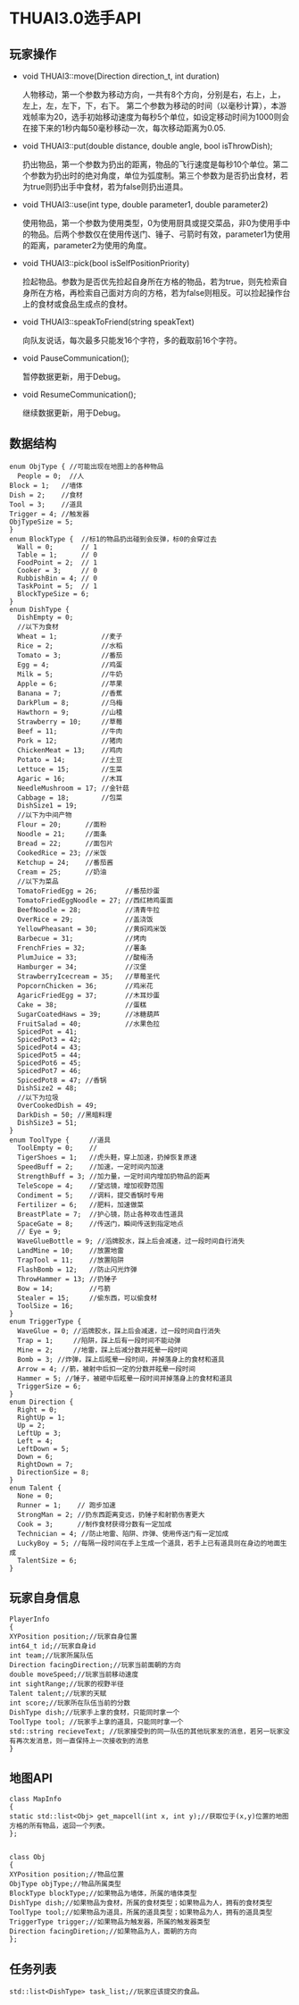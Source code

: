 # THUAI3.0选手API

## 玩家操作

- void THUAI3::move(Direction direction_t, int duration)
    
    人物移动，第一个参数为移动方向，一共有8个方向，分别是右，右上，上，左上，左，左下，下，右下。
    第二个参数为移动的时间（以毫秒计算），本游戏帧率为20，选手初始移动速度为每秒5个单位，如设定移动时间为1000则会在接下来的1秒内每50毫秒移动一次，每次移动距离为0.05.

- void THUAI3::put(double distance, double angle, bool isThrowDish);
    
    扔出物品，第一个参数为扔出的距离，物品的飞行速度是每秒10个单位。第二个参数为扔出时的绝对角度，单位为弧度制。第三个参数为是否扔出食材，若为true则扔出手中食材，若为false则扔出道具。

- void THUAI3::use(int type, double parameter1, double parameter2)
    
    使用物品，第一个参数为使用类型，0为使用厨具或提交菜品，非0为使用手中的物品。后两个参数仅在使用传送门、锤子、弓箭时有效，parameter1为使用的距离，parameter2为使用的角度。

- void THUAI3::pick(bool isSelfPositionPriority)
    
    捡起物品。参数为是否优先捡起自身所在方格的物品，若为true，则先检索自身所在方格，再检索自己面对方向的方格，若为false则相反。可以捡起操作台上的食材或食品生成点的食材。

- void THUAI3::speakToFriend(string speakText)
    
    向队友说话，每次最多只能发16个字符，多的截取前16个字符。

- void PauseCommunication(); 

	暂停数据更新，用于Debug。

- void ResumeCommunication();

	继续数据更新，用于Debug。
	

## 数据结构

	enum ObjType { //可能出现在地图上的各种物品
      People = 0;  //人
    Block = 1;   //墙体
    Dish = 2;    //食材
    Tool = 3;    //道具
    Trigger = 4; //触发器
    ObjTypeSize = 5;
    }
	enum BlockType {  //标1的物品扔出碰到会反弹，标0的会穿过去
	  Wall = 0;       // 1
	  Table = 1;      // 0
	  FoodPoint = 2;  // 1
	  Cooker = 3;     // 0
	  RubbishBin = 4; // 0
	  TaskPoint = 5;  // 1
	  BlockTypeSize = 6;
	}
	enum DishType {
	  DishEmpty = 0;
	  //以下为食材
	  Wheat = 1;           //麦子
	  Rice = 2;            //水稻
	  Tomato = 3;          //番茄
	  Egg = 4;             //鸡蛋
	  Milk = 5;            //牛奶
	  Apple = 6;           //苹果
	  Banana = 7;          //香蕉
	  DarkPlum = 8;        //乌梅
	  Hawthorn = 9;        //山楂
	  Strawberry = 10;     //草莓
	  Beef = 11;           //牛肉
	  Pork = 12;           //猪肉
	  ChickenMeat = 13;    //鸡肉
	  Potato = 14;         //土豆
	  Lettuce = 15;        //生菜
	  Agaric = 16;         //木耳
	  NeedleMushroom = 17; //金针菇
	  Cabbage = 18;        //包菜
	  DishSize1 = 19;
	  //以下为中间产物
	  Flour = 20;      //面粉
	  Noodle = 21;     //面条
	  Bread = 22;      //面包片
	  CookedRice = 23; //米饭
	  Ketchup = 24;    //番茄酱
	  Cream = 25;      //奶油
	  //以下为菜品
	  TomatoFriedEgg = 26;       //番茄炒蛋
	  TomatoFriedEggNoodle = 27; //西红柿鸡蛋面
	  BeefNoodle = 28;           //清青牛拉
	  OverRice = 29;             //盖浇饭
	  YellowPheasant = 30;       //黄焖鸡米饭
	  Barbecue = 31;             //烤肉
	  FrenchFries = 32;          //薯条
	  PlumJuice = 33;            //酸梅汤
	  Hamburger = 34;            //汉堡
	  StrawberryIcecream = 35;   //草莓圣代
	  PopcornChicken = 36;       //鸡米花
	  AgaricFriedEgg = 37;       //木耳炒蛋
	  Cake = 38;                 //蛋糕
	  SugarCoatedHaws = 39;      //冰糖葫芦
	  FruitSalad = 40;           //水果色拉
	  SpicedPot = 41;
	  SpicedPot3 = 42;
	  SpicedPot4 = 43;
	  SpicedPot5 = 44;
	  SpicedPot6 = 45;
	  SpicedPot7 = 46;
	  SpicedPot8 = 47; //香锅
	  DishSize2 = 48;
	  //以下为垃圾
	  OverCookedDish = 49;
	  DarkDish = 50; //黑暗料理
	  DishSize3 = 51;
	}
	enum ToolType {     //道具
	  ToolEmpty = 0;    //
	  TigerShoes = 1;   //虎头鞋，穿上加速，扔掉恢复原速
	  SpeedBuff = 2;    //加速，一定时间内加速
	  StrengthBuff = 3; //加力量，一定时间内增加扔物品的距离
	  TeleScope = 4;    //望远镜，增加视野范围
	  Condiment = 5;    //调料，提交香锅时专用
	  Fertilizer = 6;   //肥料，加速做菜
	  BreastPlate = 7;  //护心镜，防止各种攻击性道具
	  SpaceGate = 8;    //传送门，瞬间传送到指定地点
	  // Eye = 9;
	  WaveGlueBottle = 9; //滔牌胶水，踩上后会减速，过一段时间自行消失
	  LandMine = 10;    //放置地雷
	  TrapTool = 11;    //放置陷阱
	  FlashBomb = 12;   //防止闪光炸弹
	  ThrowHammer = 13; //扔锤子
	  Bow = 14;         //弓箭
	  Stealer = 15;     //偷东西，可以偷食材
	  ToolSize = 16;
	}
	enum TriggerType {
	  WaveGlue = 0; //滔牌胶水，踩上后会减速，过一段时间自行消失
	  Trap = 1;     //陷阱，踩上后有一段时间不能动弹
	  Mine = 2;     //地雷，踩上后减分数并眩晕一段时间
	  Bomb = 3; //炸弹，踩上后眩晕一段时间，并掉落身上的食材和道具
	  Arrow = 4; //箭，被射中后扣一定的分数并眩晕一段时间
	  Hammer = 5; //锤子，被砸中后眩晕一段时间并掉落身上的食材和道具
	  TriggerSize = 6;
	}
	enum Direction {
	  Right = 0;
	  RightUp = 1;
	  Up = 2;
	  LeftUp = 3;
	  Left = 4;
	  LeftDown = 5;
	  Down = 6;
	  RightDown = 7;
	  DirectionSize = 8;
	}
	enum Talent {
	  None = 0;
      Runner = 1;    // 跑步加速
      StrongMan = 2; //扔东西距离变远，扔锤子和射箭伤害更大
      Cook = 3;      //制作食材获得分数有一定加成
      Technician = 4; //防止地雷、陷阱、炸弹、使用传送门有一定加成
      LuckyBoy = 5; //每隔一段时间在手上生成一个道具，若手上已有道具则在身边的地面生成
	  TalentSize = 6;
	}


## 玩家自身信息

	PlayerInfo
	{
	XYPosition position;//玩家自身位置
	int64_t id;//玩家自身id
	int team;//玩家所属队伍
	Direction facingDirection;//玩家当前面朝的方向
	double moveSpeed;//玩家当前移动速度
	int sightRange;//玩家的视野半径
	Talent talent;//玩家的天赋
	int score;//玩家所在队伍当前的分数
	DishType dish;//玩家手上拿的食材，只能同时拿一个
	ToolType tool; //玩家手上拿的道具，只能同时拿一个
	std::string recieveText; //玩家接受到的同一队伍的其他玩家发的消息，若另一玩家没有再次发消息，则一直保持上一次接收到的消息
	}

## 地图API

	class MapInfo
	{
	static std::list<Obj> get_mapcell(int x, int y);//获取位于(x,y)位置的地图方格的所有物品，返回一个列表。
	};


	class Obj
	{
	XYPosition position;//物品位置
	ObjType objType;//物品所属类型
	BlockType blockType;//如果物品为墙体，所属的墙体类型
	DishType dish;//如果物品为食材，所属的食材类型；如果物品为人，拥有的食材类型
	ToolType tool;//如果物品为道具，所属的道具类型；如果物品为人，拥有的道具类型
	TriggerType trigger;//如果物品为触发器，所属的触发器类型
	Direction facingDiretion;//如果物品为人，面朝的方向
	};

## 任务列表

	std::list<DishType> task_list;//玩家应该提交的食品。
